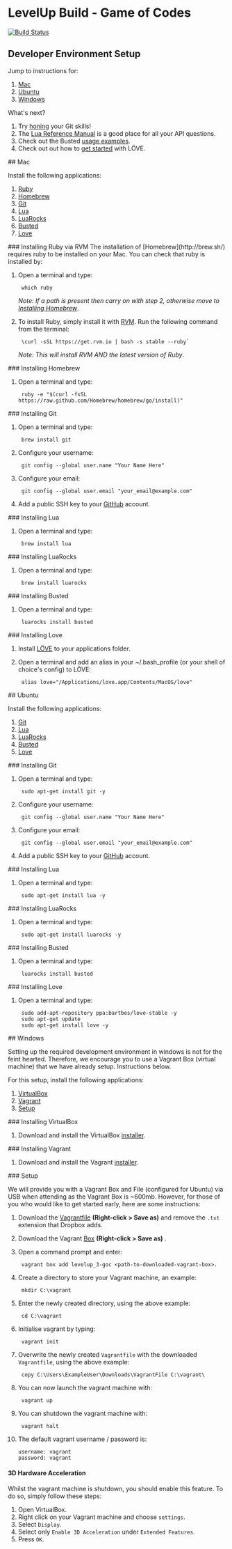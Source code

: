 # LevelUp Build - Game of Codes

[![Build Status](https://travis-ci.org/twlevelup/syd-3-game-of-codes.png?branch=master)](https://travis-ci.org/twlevelup/syd-3-game-of-codes)


## Developer Environment Setup

Jump to instructions for:

1. [Mac](#mac)
2. [Ubuntu](#ubuntu)
3. [Windows](#windows)

What's next?

1. Try [honing](http://try.github.io/levels/1/challenges/1) your Git skills!
2. The [Lua Reference Manual](http://www.lua.org/manual/5.1/index.html#contents) is a good place for all your API questions.
3. Check out the Busted [usage examples](http://olivinelabs.com/busted/).
4. Check out out how to [get started](http://www.love2d.org/wiki/Getting_Started) with LÖVE.


<a name="mac"/>
## Mac

Install the following applications:

1. [Ruby](#ruby_mac)
2. [Homebrew](#homebrew_mac)
3. [Git](#git_mac)
4. [Lua](#lua_mac)
5. [LuaRocks](#luarocks_mac)
6. [Busted](#busted_mac)
7. [Love](#love_mac)

<a name="ruby_mac"/>
### Installing Ruby via RVM
The installation of [Homebrew](http://brew.sh/) requires ruby to be installed on your Mac. You can check that ruby is installed by:

1. Open a terminal and type:

        which ruby
        
    *Note: If a path is present then carry on with step 2, otherwise move to [Installing Homebrew](#homebrew)*.
        
2. To install Ruby, simply install it with [RVM](http://rvm.io/). Run the following command from the terminal:

        \curl -sSL https://get.rvm.io | bash -s stable --ruby`
        
    *Note: This will install RVM _AND_ the latest version of Ruby*.

<a name="homebrew_mac"/>
### Installing Homebrew

1. Open a terminal and type:

        ruby -e "$(curl -fsSL https://raw.github.com/Homebrew/homebrew/go/install)"

<a name="git_mac"/>
### Installing Git

1. Open a terminal and type:

        brew install git

2. Configure your username:

        git config --global user.name "Your Name Here"

3. Configure your email:

        git config --global user.email "your_email@example.com"

4. Add a public SSH key to your [GitHub](https://github.com/) account.

<a name="lua_mac"/>
### Installing Lua

1. Open a terminal and type:

        brew install lua

<a name="luarocks_mac"/>
### Installing LuaRocks

1. Open a terminal and type:

        brew install luarocks

<a name="busted_mac"/>
### Installing Busted

1. Open a terminal and type:

        luarocks install busted

<a name="love_mac"/>
### Installing Love

1. Install [LÖVE](http://love2d.org/) to your applications folder.
2. Open a terminal and add an alias in your ~/.bash_profile (or your shell of choice's config) to LÖVE:

        alias love="/Applications/love.app/Contents/MacOS/love"


<a name="ubuntu"/>
## Ubuntu

Install the following applications:

1. [Git](#git_ubuntu)
2. [Lua](#lua_ubuntu)
3. [LuaRocks](#luarocks_ubuntu)
4. [Busted](#busted_ubuntu)
5. [Love](#love_ubuntu)

<a name="git_ubuntu"/>
### Installing Git

1. Open a terminal and type:

        sudo apt-get install git -y

2. Configure your username:

        git config --global user.name "Your Name Here"

3. Configure your email:

        git config --global user.email "your_email@example.com"

4. Add a public SSH key to your [GitHub](https://github.com/) account.

<a name="lua_ubuntu"/>
### Installing Lua

1. Open a terminal and type:

        sudo apt-get install lua -y

<a name="luarocks_ubuntu"/>
### Installing LuaRocks

1. Open a terminal and type:

        sudo apt-get install luarocks -y

<a name="busted_ubuntu"/>
### Installing Busted

1. Open a terminal and type:

        luarocks install busted

<a name="love_ubuntu"/>
### Installing Love

1. Open a terminal and type:

        sudo add-apt-repository ppa:bartbes/love-stable -y
        sudo apt-get update
        sudo apt-get install love -y

<a name="windows"/>
## Windows

Setting up the required development environment in windows is not for the feint hearted. Therefore, we encourage you to use a Vagrant Box (virtual machine) that we have already setup. Instructions below.

For this setup, install the following applications:

1. [VirtualBox](#virtualbox)
2. [Vagrant](#vagrant)
3. [Setup](#vagrant_setup)

<a name="virtualbox"/>
### Installing VirtualBox

1. Download and install the VirtualBox [installer](http://download.virtualbox.org/virtualbox/4.3.8/VirtualBox-4.3.8-92456-Win.exe).

<a name="vagrant"/>
### Installing Vagrant

1. Download and install the Vagrant [installer](https://dl.bintray.com/mitchellh/vagrant/vagrant_1.5.1.msi).

<a name="vagrant_setup"/>
### Setup

We will provide you with a Vagrant Box and File (configured for Ubuntu) via USB when attending as the Vagrant Box is ~600mb. However, for those of you who would like to get started early, here are some instructions:

1. Download the [Vagrantfile](https://dl.dropboxusercontent.com/u/10202299/thoughtworks/levelup3/vagrant/Vagrantfile) **(Right-click > Save as)** and remove the `.txt` extension that Dropbox adds.
2. Download the Vagrant [Box](https://dl.dropboxusercontent.com/u/10202299/thoughtworks/levelup3/vagrant/levelup_3-goc.box) **(Right-click > Save as)** .
3. Open a command prompt and enter:

        vagrant box add levelup_3-goc <path-to-downloaded-vagrant-box>.

4. Create a directory to store your Vagrant machine, an example:

        mkdir C:\vagrant
        
5. Enter the newly created directory, using the above example:

        cd C:\vagrant

6. Initialise vagrant by typing:

        vagrant init

7. Overwrite the newly created `Vagrantfile` with the downloaded `Vagrantfile`, using the above example:

        copy C:\Users\ExampleUser\Downloads\VagrantFile C:\vagrant\

8. You can now launch the vagrant machine with:

        vagrant up

9. You can shutdown the vagrant machine with:

        vagrant halt

10. The default vagrant username / password is:

        username: vagrant
        password: vagrant

#### 3D Hardware Acceleration

Whilst the vagrant machine is shutdown, you should enable this feature. To do so, simply follow these steps:

1. Open VirtualBox.
2. Right click on your Vagrant machine and choose `settings`.
3. Select `Display`.
4. Select only `Enable 3D Acceleration` under `Extended Features`.
5. Press `OK`.
